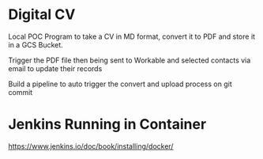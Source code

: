# Digital CV

Local POC Program to take a CV in MD format, convert it to PDF and store it in a GCS Bucket.

Trigger the PDF file then being sent to Workable and selected contacts via email to update their records

Build a pipeline to auto trigger the convert and upload process on git commit

# Jenkins Running in Container

https://www.jenkins.io/doc/book/installing/docker/
